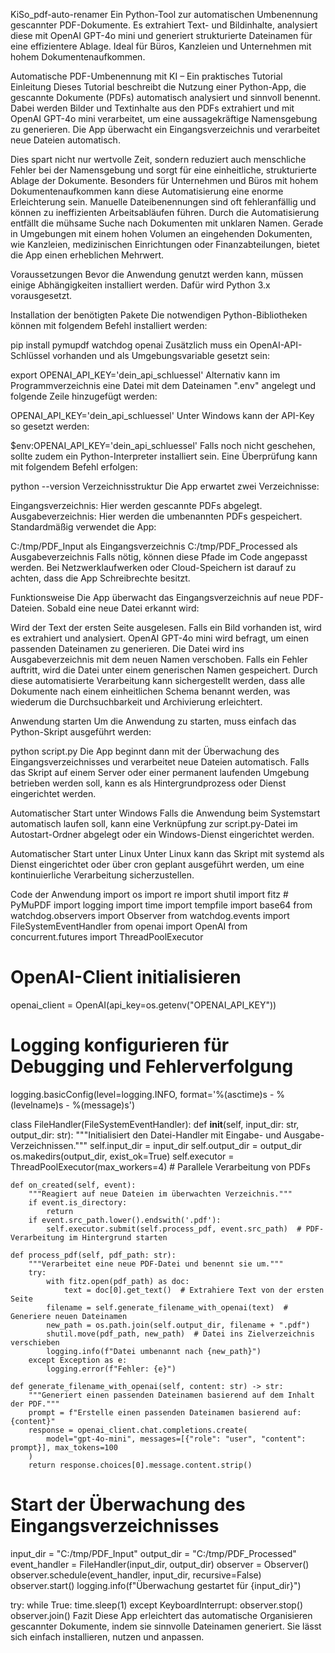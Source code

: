 KiSo_pdf-auto-renamer
Ein Python-Tool zur automatischen Umbenennung gescannter PDF-Dokumente. Es extrahiert Text- und Bildinhalte, analysiert diese mit OpenAI GPT-4o mini und generiert strukturierte Dateinamen für eine effizientere Ablage. Ideal für Büros, Kanzleien und Unternehmen mit hohem Dokumentenaufkommen.

Automatische PDF-Umbenennung mit KI – Ein praktisches Tutorial
Einleitung
Dieses Tutorial beschreibt die Nutzung einer Python-App, die gescannte Dokumente (PDFs) automatisch analysiert und sinnvoll benennt. Dabei werden Bilder und Textinhalte aus den PDFs extrahiert und mit OpenAI GPT-4o mini verarbeitet, um eine aussagekräftige Namensgebung zu generieren. Die App überwacht ein Eingangsverzeichnis und verarbeitet neue Dateien automatisch.

Dies spart nicht nur wertvolle Zeit, sondern reduziert auch menschliche Fehler bei der Namensgebung und sorgt für eine einheitliche, strukturierte Ablage der Dokumente. Besonders für Unternehmen und Büros mit hohem Dokumentenaufkommen kann diese Automatisierung eine enorme Erleichterung sein. Manuelle Dateibenennungen sind oft fehleranfällig und können zu ineffizienten Arbeitsabläufen führen. Durch die Automatisierung entfällt die mühsame Suche nach Dokumenten mit unklaren Namen. Gerade in Umgebungen mit einem hohen Volumen an eingehenden Dokumenten, wie Kanzleien, medizinischen Einrichtungen oder Finanzabteilungen, bietet die App einen erheblichen Mehrwert.

Voraussetzungen
Bevor die Anwendung genutzt werden kann, müssen einige Abhängigkeiten installiert werden. Dafür wird Python 3.x vorausgesetzt.

Installation der benötigten Pakete
Die notwendigen Python-Bibliotheken können mit folgendem Befehl installiert werden:

pip install pymupdf watchdog openai
Zusätzlich muss ein OpenAI-API-Schlüssel vorhanden und als Umgebungsvariable gesetzt sein:

export OPENAI_API_KEY='dein_api_schluessel'
Alternativ kann im Programmverzeichnis eine Datei mit dem Dateinamen ".env" angelegt und folgende Zeile hinzugefügt werden:

OPENAI_API_KEY='dein_api_schluessel'
Unter Windows kann der API-Key so gesetzt werden:

$env:OPENAI_API_KEY='dein_api_schluessel'
Falls noch nicht geschehen, sollte zudem ein Python-Interpreter installiert sein. Eine Überprüfung kann mit folgendem Befehl erfolgen:

python --version
Verzeichnisstruktur
Die App erwartet zwei Verzeichnisse:

Eingangsverzeichnis: Hier werden gescannte PDFs abgelegt.
Ausgabeverzeichnis: Hier werden die umbenannten PDFs gespeichert.
Standardmäßig verwendet die App:

C:/tmp/PDF_Input als Eingangsverzeichnis
C:/tmp/PDF_Processed als Ausgabeverzeichnis
Falls nötig, können diese Pfade im Code angepasst werden. Bei Netzwerklaufwerken oder Cloud-Speichern ist darauf zu achten, dass die App Schreibrechte besitzt.

Funktionsweise
Die App überwacht das Eingangsverzeichnis auf neue PDF-Dateien. Sobald eine neue Datei erkannt wird:

Wird der Text der ersten Seite ausgelesen.
Falls ein Bild vorhanden ist, wird es extrahiert und analysiert.
OpenAI GPT-4o mini wird befragt, um einen passenden Dateinamen zu generieren.
Die Datei wird ins Ausgabeverzeichnis mit dem neuen Namen verschoben.
Falls ein Fehler auftritt, wird die Datei unter einem generischen Namen gespeichert.
Durch diese automatisierte Verarbeitung kann sichergestellt werden, dass alle Dokumente nach einem einheitlichen Schema benannt werden, was wiederum die Durchsuchbarkeit und Archivierung erleichtert.

Anwendung starten
Um die Anwendung zu starten, muss einfach das Python-Skript ausgeführt werden:

python script.py
Die App beginnt dann mit der Überwachung des Eingangsverzeichnisses und verarbeitet neue Dateien automatisch. Falls das Skript auf einem Server oder einer permanent laufenden Umgebung betrieben werden soll, kann es als Hintergrundprozess oder Dienst eingerichtet werden.

Automatischer Start unter Windows
Falls die Anwendung beim Systemstart automatisch laufen soll, kann eine Verknüpfung zur script.py-Datei im Autostart-Ordner abgelegt oder ein Windows-Dienst eingerichtet werden.

Automatischer Start unter Linux
Unter Linux kann das Skript mit systemd als Dienst eingerichtet oder über cron geplant ausgeführt werden, um eine kontinuierliche Verarbeitung sicherzustellen.

Code der Anwendung
import os
import re
import shutil
import fitz  # PyMuPDF
import logging
import time
import tempfile
import base64
from watchdog.observers import Observer
from watchdog.events import FileSystemEventHandler
from openai import OpenAI
from concurrent.futures import ThreadPoolExecutor

# OpenAI-Client initialisieren
openai_client = OpenAI(api_key=os.getenv("OPENAI_API_KEY"))

# Logging konfigurieren für Debugging und Fehlerverfolgung
logging.basicConfig(level=logging.INFO, format='%(asctime)s - %(levelname)s - %(message)s')

class FileHandler(FileSystemEventHandler):
    def __init__(self, input_dir: str, output_dir: str):
        """Initialisiert den Datei-Handler mit Eingabe- und Ausgabe-Verzeichnissen."""
        self.input_dir = input_dir
        self.output_dir = output_dir
        os.makedirs(output_dir, exist_ok=True)
        self.executor = ThreadPoolExecutor(max_workers=4)  # Parallele Verarbeitung von PDFs
    
    def on_created(self, event):
        """Reagiert auf neue Dateien im überwachten Verzeichnis."""
        if event.is_directory:
            return
        if event.src_path.lower().endswith('.pdf'):
            self.executor.submit(self.process_pdf, event.src_path)  # PDF-Verarbeitung im Hintergrund starten
    
    def process_pdf(self, pdf_path: str):
        """Verarbeitet eine neue PDF-Datei und benennt sie um."""
        try:
            with fitz.open(pdf_path) as doc:
                text = doc[0].get_text()  # Extrahiere Text von der ersten Seite
            filename = self.generate_filename_with_openai(text)  # Generiere neuen Dateinamen
            new_path = os.path.join(self.output_dir, filename + ".pdf")
            shutil.move(pdf_path, new_path)  # Datei ins Zielverzeichnis verschieben
            logging.info(f"Datei umbenannt nach {new_path}")
        except Exception as e:
            logging.error(f"Fehler: {e}")
    
    def generate_filename_with_openai(self, content: str) -> str:
        """Generiert einen passenden Dateinamen basierend auf dem Inhalt der PDF."""
        prompt = f"Erstelle einen passenden Dateinamen basierend auf: {content}"
        response = openai_client.chat.completions.create(
            model="gpt-4o-mini", messages=[{"role": "user", "content": prompt}], max_tokens=100
        )
        return response.choices[0].message.content.strip()

# Start der Überwachung des Eingangsverzeichnisses
input_dir = "C:/tmp/PDF_Input"
output_dir = "C:/tmp/PDF_Processed"
event_handler = FileHandler(input_dir, output_dir)
observer = Observer()
observer.schedule(event_handler, input_dir, recursive=False)
observer.start()
logging.info(f"Überwachung gestartet für {input_dir}")

try:
    while True:
        time.sleep(1)
except KeyboardInterrupt:
    observer.stop()
observer.join()
Fazit
Diese App erleichtert das automatische Organisieren gescannter Dokumente, indem sie sinnvolle Dateinamen generiert. Sie lässt sich einfach installieren, nutzen und anpassen.
